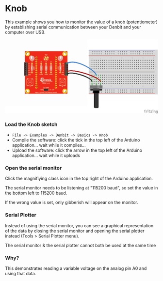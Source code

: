 # Knob

This example shows you how to monitor the value of a knob (potentiometer) by establishing serial communication 
between your Denbit and your computer over USB. 

![image](img/potentiometer_bb.png)

### Load the Knob sketch
- `File -> Examples -> Denbit -> Basics -> Knob`
- Compile the software: click the tick in the top left of the Arduino application... wait while it compiles...
- Upload the software: click the arrow in the top left of the Arduino application... wait while it uploads
 
### Open the serial monitor
Click the magnifiying class icon in the top right of the Arduino application.
  
The serial monitor needs to be listening at "115200 baud", 
so set the value in the bottom left to 115200 baud.

If the wrong value is set, only gibberish will appear on the monitor. 

### Serial Plotter
Instead of using the serial monitor, you can see a graphical representation of the data by closing the serial monitor
and opening the serial plotter instead (Tools > Serial Plotter menu). 

The serial monitor & the serial plotter cannot both be used at the same time

### Why?
This demonstrates reading a variable voltage on the analog pin A0 and using that data.

